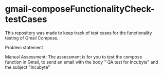# gmail-composeFunctionalityCheck-testCases
This repository was made to keep track of test cases for the functionality testing of Gmail Compose. 


Problem statement 

Manual Assessment:
The assessment is for you to test the compose function in Gmail, to send an email with the body " QA test for Incubyte" and the subject "Incubyte"